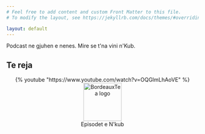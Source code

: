 ```yaml
---
# Feel free to add content and custom Front Matter to this file.
# To modify the layout, see https://jekyllrb.com/docs/themes/#overriding-theme-defaults

layout: default
---
```


Podcast ne gjuhen e nenes. Mire se t'na vini n'Kub. 



## Te reja

<div class="jekyll-youtube-plugin" align="center">
<!-- The line below is commented because the plugin is not supported by Github pages but can be used locally - refer to https://gist.github.com/abhisheknaik96/26ce79ac7a307eb836dcf02a52f87cf2 for more details -->
    {% youtube "https://www.youtube.com/watch?v=OQGlmLhAoVE" %}
        <div>
            <img alt="BordeauxTea logo" src="{{ site.baseurl }}/assets/img/logo-nkub.png" height="100"> 
        </div>
        <div>Episodet e N'kub </div>
</div>
